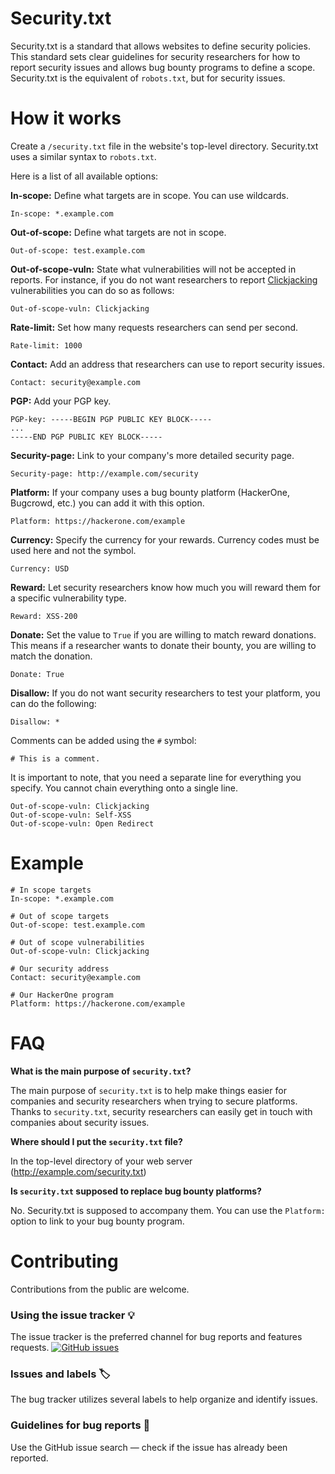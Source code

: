 # Security.txt

Security.txt is a standard that allows websites to define security policies. This standard sets clear guidelines for security researchers for how to report security issues and allows bug bounty programs to define a scope. Security.txt is the equivalent of `robots.txt`, but for security issues.

# How it works

Create a `/security.txt` file in the website's top-level directory. Security.txt uses a similar syntax to `robots.txt`.

Here is a list of all available options:

**In-scope:** Define what targets are in scope. You can use wildcards.

```
In-scope: *.example.com
```

**Out-of-scope:** Define what targets are not in scope.

```
Out-of-scope: test.example.com
```

**Out-of-scope-vuln:** State what vulnerabilities will not be accepted in reports. For instance, if you do not want researchers to report [Clickjacking](https://www.owasp.org/index.php/Clickjacking) vulnerabilities you can do so as follows:

```
Out-of-scope-vuln: Clickjacking
```

**Rate-limit:** Set how many requests researchers can send per second.

```
Rate-limit: 1000
```

**Contact:** Add an address that researchers can use to report security issues.

```
Contact: security@example.com
```

**PGP:** Add your PGP key.

```
PGP-key: -----BEGIN PGP PUBLIC KEY BLOCK-----
...
-----END PGP PUBLIC KEY BLOCK----- 
```

**Security-page:** Link to your company's more detailed security page.

```
Security-page: http://example.com/security
```

**Platform:** If your company uses a bug bounty platform (HackerOne, Bugcrowd, etc.) you can add it with this option.

```
Platform: https://hackerone.com/example
```

**Currency:** Specify the currency for your rewards. Currency codes must be used here and not the symbol.

```
Currency: USD
```

**Reward:** Let security researchers know how much you will reward them for a specific vulnerability type.

```
Reward: XSS-200
```

**Donate:** Set the value to `True` if you are willing to match reward donations. This means if a researcher wants to donate their bounty, you are willing to match the donation.

```
Donate: True
```

**Disallow:** If you do not want security researchers to test your platform, you can do the following:

```
Disallow: *
```

Comments can be added using the `#` symbol:

```
# This is a comment.
```

It is important to note, that you need a separate line for everything you specify. You cannot chain everything onto a single line.

```
Out-of-scope-vuln: Clickjacking
Out-of-scope-vuln: Self-XSS
Out-of-scope-vuln: Open Redirect
```

# Example

```
# In scope targets
In-scope: *.example.com

# Out of scope targets
Out-of-scope: test.example.com

# Out of scope vulnerabilities
Out-of-scope-vuln: Clickjacking

# Our security address
Contact: security@example.com

# Our HackerOne program
Platform: https://hackerone.com/example
```

# FAQ

**What is the main purpose of `security.txt`?**

The main purpose of `security.txt` is to help make things easier for companies and security researchers when trying to secure platforms. Thanks to `security.txt`, security researchers can easily get in touch with companies about security issues.

**Where should I put the `security.txt` file?**

In the top-level directory of your web server (http://example.com/security.txt)

**Is `security.txt` supposed to replace bug bounty platforms?**

No. Security.txt is supposed to accompany them. You can use the `Platform:` option to link to your bug bounty program.

# Contributing

Contributions from the public are welcome.

### Using the issue tracker 💡

The issue tracker is the preferred channel for bug reports and features requests. [![GitHub issues](https://img.shields.io/github/issues/EdOverflow/security-txt.svg?style=flat-square)](https://github.com/EdOverflow/security-txt/issues)

### Issues and labels 🏷

The bug tracker utilizes several labels to help organize and identify issues.

### Guidelines for bug reports 🐛

Use the GitHub issue search — check if the issue has already been reported.

